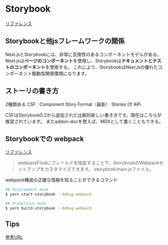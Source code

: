 # Storybook

[リファレンス](https://storybook.js.org/blog/get-started-with-storybook-and-next-js/)

## Storybookと他jsフレームワークの関係

Next.jsとStorybookには、非常に互換性のあるコンポーネントモデルがある。
Next.jsは**ページのコンポーネント**を使用し、Storybookは**ドキュメントとテストのコンポーネント**を使用する。
これにより、StorybookはNext.jsの優れたコンポーネント駆動型開発環境になります。

## ストーリの書き方

2種類ある
CSF : Component Story Format（最新）
Stories Of API

CSFはStorybook5.2から追加された比較的新しい書き方です。現在はこちらが推奨されています。
またaddon-docを使えば、MDXとして書くこともできる。

## Storybookでの webpack

[リファレンス](https://storybook.js.org/docs/react/builders/webpack)

>webpackFinalにフィールドを指定することで、StorybookのWebpackセットアップをカスタマイズできます。.storybook/main.jsファイル。

webpack構成の正確な情報を知ることができるコマンド
```sh
## Development mode
$ yarn start-storybook --debug-webpack

## Production mode
$ yarn build-storybook --debug-webpack
```


## Tips

[参考URL](https://blog.microcms.io/storybook-react-use/)